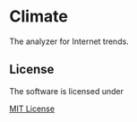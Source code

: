 # Climate

The analyzer for Internet trends.

## License

The software is licensed under

[MIT License](LICENSE)
